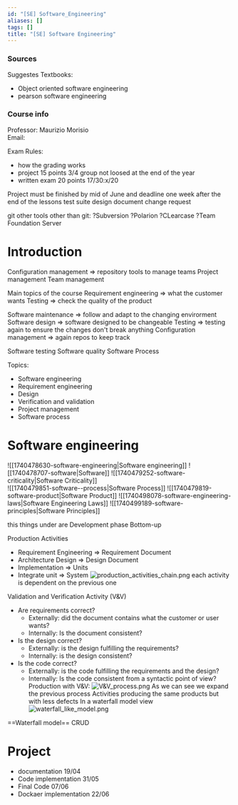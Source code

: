```yaml
---
id: "[SE] Software_Engineering"
aliases: []
tags: []
title: "[SE] Software Engineering"
---
```


### Sources 

Suggestes Textbooks:
 - Object oriented software engineering 
 - pearson software engineering

### Course info 
Professor: Maurizio Morisio  
Email:



Exam Rules:
 - how the grading works 
 - project 15 points 3/4 group not loosed at the end of the year 
 - written exam 20 points 17/30:x/20
 
Project must be finished by mid of June and deadline one week after the end of the lessons
test suite
design document
change request


git
other tools other than git:
?Subversion
?Polarion
?CLearcase
?Team Foundation Server
 

# Introduction

Configuration management => repository tools to manage teams
Project management 
Team management

Main topics of the course
Requirement engineering => what the customer wants 
Testing => check the quality of the product 

Software maintenance => follow and adapt to the changing envirorment   
Software design => software designed to be changeable 
Testing => testing again to  ensure the changes don't break anything 
Configuration management => again repos to keep track

Software testing
Software quality 
Software Process

Topics:
 - Software engineering
 - Requirement engineering
 - Design
 - Verification and validation
 - Project management
 - Software process

# Software engineering

![[1740478630-software-engineering|Software engineering]]
![[1740478707-software|Software]]
![[1740479252-software-criticality|Software Criticality]]    
![[1740479851-software--process|Software Process]]
![[1740479819-software-product|Software Product]]
![[1740498078-software-engineering-laws|Software Engineering Laws]]
![[1740499189-software-principles|Software Principles]]

this things under are  Development phase
Bottom-up

Production Activities
- Requirement Engineering => Requirement Document
- Architecture Design => Design Document
- Implementation => Units
- Integrate unit => System
![production_activities_chain.png](assets/imgs/production_activities_chain.png)
each activity is dependent on the previous one

Validation and Verification Activity (V&V) 
 - Are requirements correct?
    - Externally: did the document contains what the customer or user wants?
    - Internally: Is the document consistent?
 - Is the design correct?
    - Externally: is the design fulfilling the requirements?
    - Internally: is the design consistent?
 - Is the code correct?
    - Externally: is the code fulfilling the requirements and the design?
    - Internally: Is the code consistent from a syntactic point of view?
Production with V&V:
![V&V_process.png](assets/imgs/V&V_process.png)
As we can see we expand the previous process Activities producing the same products 
but with less defects
In a waterfall model view 
![waterfall_like_model.png](assets/imgs/waterfall_like_model.png)



==Waterfall model==
CRUD

# Project

- documentation 19/04
- Code implementation 31/05
- Final Code 07/06
- Dockaer implementation 22/06




























